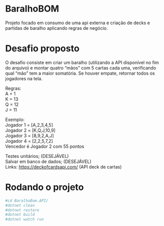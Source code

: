 # BaralhoBOM

Projeto focado em consumo de uma api externa e criação de decks e partidas de baralho aplicando regras de negócio.

# Desafio proposto

O desafio consiste em criar um baralho (utilizando a API disponível no fim do arquivo) e montar quatro “mãos” com 5 cartas cada uma, verificando qual “mão” tem a maior somatória. Se houver empate, retornar todos os jogadores na tela.

Regras:<br>
A = 1  <br>
K = 13 <br>
Q = 12 <br>
J = 11 <br>

Exemplo: <br>
Jogador 1 = [A,2,3,4,5] <br>
Jogador 2 = [K,Q,J,10,9]<br>
Jogador 3 = [8,9,2,A,J] <br>
Jogador 4 = [2,2,5,7,2] <br>
Vencedor é Jogador 2 com 55 pontos

Testes unitários; (DESEJÁVEL) <br>
Salvar em banco de dados; (DESEJÁVEL) <br>
Links: https://deckofcardsapi.com/ (API deck de cartas) <br>

# Rodando o projeto

```bash
#cd BaralhoBom.API/
#dotnet clean
#dotnet restore
#dotnet build
#dotnet watch run
```
